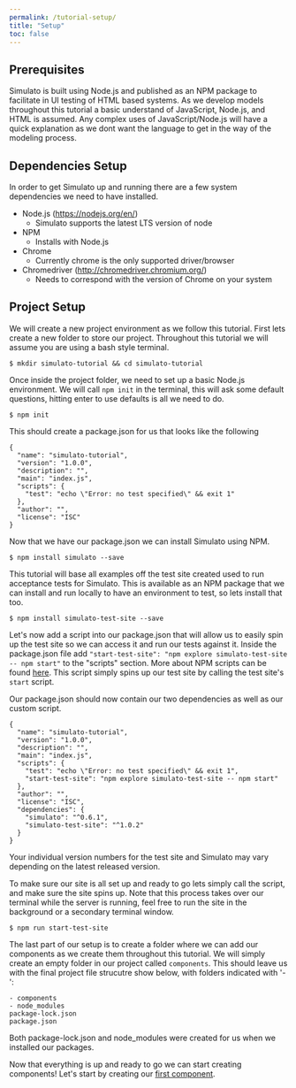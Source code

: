 ```yaml
---
permalink: /tutorial-setup/
title: "Setup"
toc: false
---
```


## Prerequisites

Simulato is built using Node.js and published as an NPM package to facilitate in UI testing of HTML based systems.  As we develop models throughout this tutorial a basic understand of JavaScript, Node.js, and HTML is assumed.  Any complex uses of JavaScript/Node.js will have a quick explanation as we dont want the language to get in the way of the modeling process.

## Dependencies Setup

In order to get Simulato up and running there are a few system dependencies we need to have installed.

* Node.js (https://nodejs.org/en/)
  * Simulato supports the latest LTS version of node
* NPM
  * Installs with Node.js
* Chrome
  * Currently chrome is the only supported driver/browser
* Chromedriver (http://chromedriver.chromium.org/)
  * Needs to correspond with the version of Chrome on your system

## Project Setup

We will create a new project environment as we follow this tutorial. First lets create a new folder to store our project. Throughout this tutorial we will assume you are using a bash style terminal.

```
$ mkdir simulato-tutorial && cd simulato-tutorial
```

Once inside the project folder, we need to set up a basic Node.js environment. We will call `npm init` in the terminal, this will ask some default questions, hitting enter to use defaults is all we need to do.

```
$ npm init
```

This should create a package.json for us that looks like the following

```
{
  "name": "simulato-tutorial",
  "version": "1.0.0",
  "description": "",
  "main": "index.js",
  "scripts": {
    "test": "echo \"Error: no test specified\" && exit 1"
  },
  "author": "",
  "license": "ISC"
}
```
Now that we have our package.json we can install Simulato using NPM.

```
$ npm install simulato --save
```

This tutorial will base all examples off the test site created used to run acceptance tests for Simulato.  This is available as an NPM package that we can install and run locally to have an environment to test, so lets install that too.

```
$ npm install simulato-test-site --save
```

Let's now add a script into our package.json that will allow us to easily spin up the test site so we can access it and run our tests  against it.  Inside the package.json file add `"start-test-site": "npm explore simulato-test-site -- npm start"` to the "scripts" section.  More about NPM scripts can be found [here](https://docs.npmjs.com/misc/scripts). This script simply spins up our test site by calling the test site's `start` script.

Our package.json should now contain our two dependencies as well as our custom script.

```
{
  "name": "simulato-tutorial",
  "version": "1.0.0",
  "description": "",
  "main": "index.js",
  "scripts": {
    "test": "echo \"Error: no test specified\" && exit 1",
    "start-test-site": "npm explore simulato-test-site -- npm start"
  },
  "author": "",
  "license": "ISC",
  "dependencies": {
    "simulato": "^0.6.1",
    "simulato-test-site": "^1.0.2"
  }
}
```

Your individual version numbers for the test site and Simulato may vary depending on the latest released version.

To make sure our site is all set up and ready to go lets simply call the script, and make sure the site spins up.  Note that this process takes over our terminal while the server is running, feel free to run the site in the background or a secondary terminal window.

```
$ npm run start-test-site
```

The last part of our setup is to create a folder where we can add our components as we create them throughout this tutorial. We will simply create an empty folder in our project called `components`. This should leave us with the final project file strucutre show below, with folders indicated with '-':

```
- components
- node_modules 
package-lock.json 
package.json
```

Both package-lock.json and node_modules were created for us when we installed our packages.

Now that everything is up and ready to go we can start creating components! Let's start by creating our [first component](/tutorial-first-component).
